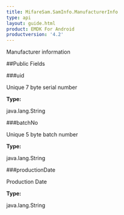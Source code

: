 ```yaml
---
title: MifareSam.SamInfo.ManufacturerInfo
type: api
layout: guide.html
product: EMDK For Android
productversion: '4.2'
---
```



Manufacturer information

##Public Fields

###uid

Unique 7 byte serial number

**Type:**

java.lang.String

###batchNo

Unique 5 byte batch number

**Type:**

java.lang.String

###productionDate

Production Date

**Type:**

java.lang.String

